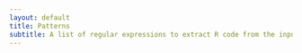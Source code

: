 ```yaml
---
layout: default
title: Patterns
subtitle: A list of regular expressions to extract R code from the input document
---
```


